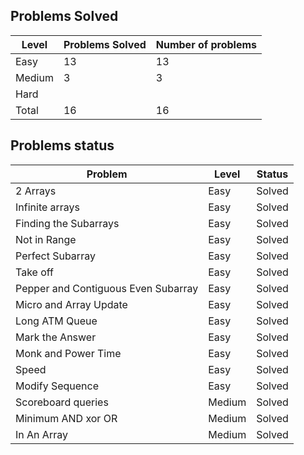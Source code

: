 Problems Solved
---
|Level|Problems Solved|Number of problems|
|-----|---------------|------------------|
|Easy|13|13|
|Medium|3|3|
|Hard|
|Total|16|16|

Problems status
---
|Problem|Level|Status|
|-------|-----|------|
|2 Arrays|Easy|Solved|
|Infinite arrays|Easy|Solved|
|Finding the Subarrays|Easy|Solved|
|Not in Range|Easy|Solved|
|Perfect Subarray|Easy|Solved|
|Take off|Easy|Solved|
|Pepper and Contiguous Even Subarray <Debugging>|Easy|Solved|
|Micro and Array Update|Easy|Solved|
|Long ATM Queue|Easy|Solved|
|Mark the Answer|Easy|Solved|
|Monk and Power Time|Easy|Solved|
|Speed|Easy|Solved|
|Modify Sequence|Easy|Solved|
|Scoreboard queries|Medium|Solved|
|Minimum AND xor OR|Medium|Solved|
|In An Array|Medium|Solved|

